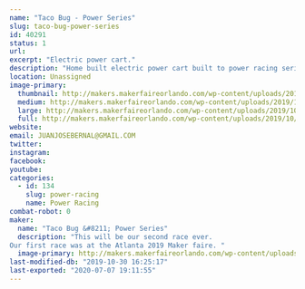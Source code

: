 ```yaml
---
name: "Taco Bug - Power Series"
slug: taco-bug-power-series
id: 40291
status: 1
url: 
excerpt: "Electric power cart."
description: "Home built electric power cart built to power racing series specs."
location: Unassigned
image-primary:
  thumbnail: http://makers.makerfaireorlando.com/wp-content/uploads/2019/10/TACO-BUG-Logo-And-Name-1-150x150.png
  medium: http://makers.makerfaireorlando.com/wp-content/uploads/2019/10/TACO-BUG-Logo-And-Name-1-300x232.png
  large: http://makers.makerfaireorlando.com/wp-content/uploads/2019/10/TACO-BUG-Logo-And-Name-1-1024x791.png
  full: http://makers.makerfaireorlando.com/wp-content/uploads/2019/10/TACO-BUG-Logo-And-Name-1.png
website: 
email: JUANJOSEBERNAL@GMAIL.COM
twitter: 
instagram: 
facebook: 
youtube: 
categories:
  - id: 134
    slug: power-racing
    name: Power Racing
combat-robot: 0
maker:
  name: "Taco Bug &#8211; Power Series"
  description: "This will be our second race ever. 
Our first race was at the Atlanta 2019 Maker faire. "
  image-primary: http://makers.makerfaireorlando.com/wp-content/uploads/2019/10/TACO-BUG-Logo-And-Name-1024x791.png
last-modified-db: "2019-10-30 16:25:17"
last-exported: "2020-07-07 19:11:55"
---
```

